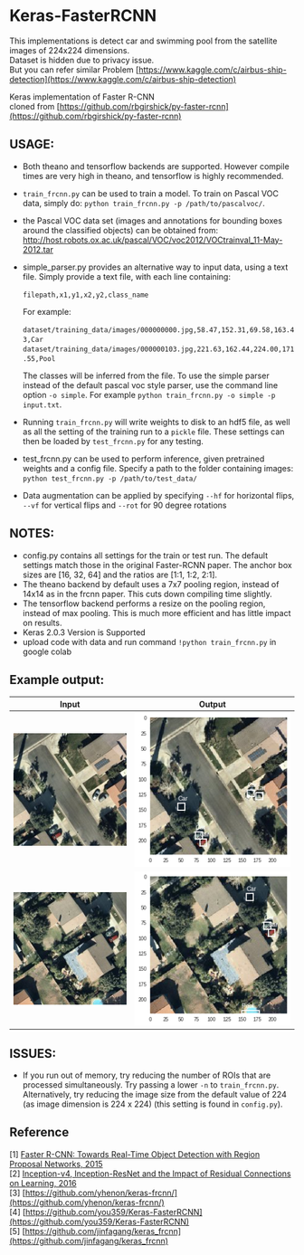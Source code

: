 # Keras-FasterRCNN
This implementations is detect car and swimming pool from the satellite images of 224x224 dimensions.<br/>
Dataset is hidden due to privacy issue.<br/>
But you can refer similar Problem [https://www.kaggle.com/c/airbus-ship-detection](https://www.kaggle.com/c/airbus-ship-detection)<br/>

Keras implementation of Faster R-CNN<br/>
cloned from [https://github.com/rbgirshick/py-faster-rcnn](https://github.com/rbgirshick/py-faster-rcnn)<br/>

## USAGE:
- Both theano and tensorflow backends are supported. However compile times are very high in theano, and tensorflow is highly recommended.
- `train_frcnn.py` can be used to train a model. To train on Pascal VOC data, simply do:
`python train_frcnn.py -p /path/to/pascalvoc/`. 
- the Pascal VOC data set (images and annotations for bounding boxes around the classified objects) can be obtained from: http://host.robots.ox.ac.uk/pascal/VOC/voc2012/VOCtrainval_11-May-2012.tar
- simple_parser.py provides an alternative way to input data, using a text file. Simply provide a text file, with each
line containing:

    `filepath,x1,y1,x2,y2,class_name`

    For example:

    `dataset/training_data/images/000000000.jpg,58.47,152.31,69.58,163.43,Car`</br>
    `dataset/training_data/images/000000103.jpg,221.63,162.44,224.00,171.55,Pool`

    The classes will be inferred from the file. To use the simple parser instead of the default pascal voc style parser,
    use the command line option `-o simple`. For example `python train_frcnn.py -o simple -p input.txt`.

- Running `train_frcnn.py` will write weights to disk to an hdf5 file, as well as all the setting of the training run to a `pickle` file. These
settings can then be loaded by `test_frcnn.py` for any testing.

- test_frcnn.py can be used to perform inference, given pretrained weights and a config file. Specify a path to the folder containing
images:
    `python test_frcnn.py -p /path/to/test_data/`
- Data augmentation can be applied by specifying `--hf` for horizontal flips, `--vf` for vertical flips and `--rot` for 90 degree rotations



## NOTES:
- config.py contains all settings for the train or test run. The default settings match those in the original Faster-RCNN
paper. The anchor box sizes are [16, 32, 64] and the ratios are [1:1, 1:2, 2:1].
- The theano backend by default uses a 7x7 pooling region, instead of 14x14 as in the frcnn paper. This cuts down compiling time slightly.
- The tensorflow backend performs a resize on the pooling region, instead of max pooling. This is much more efficient and has little impact on results.
- Keras 2.0.3 Version is Supported
- upload code with data and run command `!python train_frcnn.py` in google colab

## Example output:

Input             |  Output
:-------------------------:|:-------------------------:
![](images/1.jpg?raw=true "Input")  |  ![](results_imgs/1.png?raw=true "Output")
![](images/2.jpg?raw=true "Input")  |  ![](results_imgs/2.png?raw=true "Output")


## ISSUES:

- If you run out of memory, try reducing the number of ROIs that are processed simultaneously. Try passing a lower `-n` to `train_frcnn.py`. Alternatively, try reducing the image size from the default value of 224 (as image dimension is 224 x 224) (this setting is found in `config.py`).

## Reference
[1] [Faster R-CNN: Towards Real-Time Object Detection with Region Proposal Networks, 2015](https://arxiv.org/pdf/1506.01497.pdf) <br/>
[2] [Inception-v4, Inception-ResNet and the Impact of Residual Connections on Learning, 2016](https://arxiv.org/pdf/1602.07261.pdf) <br/>
[3] [https://github.com/yhenon/keras-frcnn/](https://github.com/yhenon/keras-frcnn/)<br/>
[4] [https://github.com/you359/Keras-FasterRCNN](https://github.com/you359/Keras-FasterRCNN)<br/>
[5] [https://github.com/jinfagang/keras_frcnn](https://github.com/jinfagang/keras_frcnn)
